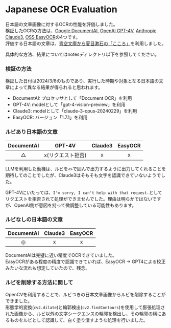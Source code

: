 # Japanese OCR Evaluation
日本語の文章画像に対するOCRの性能を評価しました。  
検証したOCRの方法は、[Google DocumentAI](https://cloud.google.com/document-ai?hl=ja), [OpenAI GPT-4V](https://platform.openai.com/docs/guides/vision), [Anthropic Claude3](https://docs.anthropic.com/claude/docs/vision), [OSS EasyOCR](https://github.com/JaidedAI/EasyOCR)の4つです。  
評価する日本語の文章は、[青空文庫から夏目漱石の「こころ」](https://www.aozora.gr.jp/cards/000148/card773.html)を利用しました。

具体的な方法、結果についてはnotesディレクトリ以下を参照してください。

### 検証の方法
検証した日付は2024/3/8のものであり、実行した時期や対象となる日本語の文章によって異なる結果が得られると思われます。
- DocumentAI: プロセッサとして「Document OCR」を利用
- GPT-4V: modelとして「gpt-4-vision-preview」を利用
- Claude3: modelとして「claude-3-opus-20240229」を利用
- EasyOCR: バージョン「1.7.1」を利用


### ルビあり日本語の文章
| DocumentAI | GPT-4V | Claude3 | EasyOCR |
| :---: | :---:| :---: | :---: |
| △   | x(リクエスト拒否) | x | x |

LLMを利用した動機は、ルビを`<>`で囲んで出力するように出力してくれることを期待してのことでしたが、Claude3はそもそも文字を認識できていないようでした。  

GPT-4Vにいたっては、`I'm sorry, I can't help with that request.`としてリクエストを拒否されて処理ができませんでした。理由は明らかではないですが、OpenAI側が意図を持って微調整している可能性もあります。

### ルビなしの日本語の文章
| DocumentAI | Claude3 | EasyOCR |
| :---: | :---:| :---: |
| ◎  | x | x |

DocumentAIは完璧に近い精度でOCRできていました。  
EasyOCRがある程度の精度で認識できていれば、EasyOCR -> GPT4による校正みたいな流れも想定していたので、残念。

### ルビを削除する方法に関して
OpenCVを利用することで、ルビつきの日本文章画像からルビを削除することができました。  
形態学的変換(`cv2.dilate`)と輪郭検出(`cv2.findContours`)を使用して膨張処理された画像から、ルビ以外の文字シークエンスの輪郭を検出し、その輪郭の横にあるものをルビとして認識して、白く塗り潰すような処理を行いました。